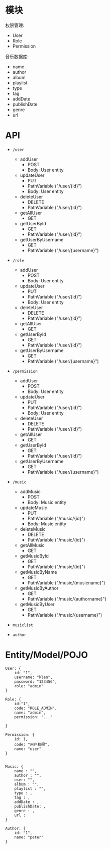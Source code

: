
# 模块


权限管理: 
- User
- Role
- Permission

音乐数据库: 
- name
- author
- album
- playlist
- type
- tag
- addDate
- publishDate
- genre
- url

# API

- `/user`
    - addUser
        - POST
        - Body: User entity
    - updateUser
        - PUT
        - PathVariable ("/user/{id}")
        - Body: User entity
    - deleteUser
        - DELETE
        - PathVariable ("/user/{id}")
    - getAllUser
        - GET
    - getUserById
        - GET
        - PathVariable ("/user/{id}")
    - getUserByUsername
        - GET
        - PathVariable ("/user/{username}")

- `/role`
    - addUser
        - POST
        - Body: User entity
    - updateUser
        - PUT
        - PathVariable ("/user/{id}")
        - Body: User entity
    - deleteUser
        - DELETE
        - PathVariable ("/user/{id}")
    - getAllUser
        - GET
    - getUserById
        - GET
        - PathVariable ("/user/{id}")
    - getUserByUsername
        - GET
        - PathVariable ("/user/{username}")

- `/permission`
    - addUser
        - POST
        - Body: User entity
    - updateUser
        - PUT
        - PathVariable ("/user/{id}")
        - Body: User entity
    - deleteUser
        - DELETE
        - PathVariable ("/user/{id}")
    - getAllUser
        - GET
    - getUserById
        - GET
        - PathVariable ("/user/{id}")
    - getUserByUsername
        - GET
        - PathVariable ("/user/{username}")


- `/music`
    - addMusic
        - POST
        - Body: Music entity
    - updateMusic
        - PUT
        - PathVariable ("/music/{id}")
        - Body: Music entity
    - deleteMusic
        - DELETE
        - PathVariable ("/music/{id}")
    - getAllMusic
        - GET
    - getMusicById
        - GET
        - PathVariable ("/music/{id}")
    - getMusicByName
        - GET
        - PathVariable ("/music/{musicname}")
    - getMusicByAuthor
        - GET
        - PathVariable ("/music/{authorname}")
    - getMusicByUser
        - GET
        - PathVariable ("/music/{username}")

- `musiclist`

- `author`

# Entity/Model/POJO

```
User: {
    id: "1",
    username: "klen",
    password: "123456",
    role: "admin"
}

Role: {
    id:"1",
    code: "ROLE_ADMIN",
    name: "admin",
    permission: "..."

}

Permission: {
    id: 1,
    code: "用户权限",
    name: "user"
}


Music: {
    name : "",
    author : "",
    user: "",
    album : "",
    playlist : "",
    type : ,
    tag : ,
    addDate : ,
    publishDate: ,
    genre : ,
    url : 
}

Author: {
    id: "1",
    name: "peter"
}

```